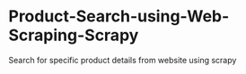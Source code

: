 # Product-Search-using-Web-Scraping-Scrapy
Search for specific product details from website using scrapy
